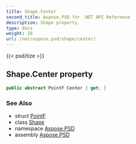 ```yaml
---
title: Shape.Center
second_title: Aspose.PSD for .NET API Reference
description: Shape property. 
type: docs
weight: 10
url: /net/aspose.psd/shape/center/
---
```

{{< psd/tize >}}
## Shape.Center property

```csharp
public abstract PointF Center { get; }
```

### See Also

* struct [PointF](../../pointf/)
* class [Shape](../)
* namespace [Aspose.PSD](../../shape/)
* assembly [Aspose.PSD](../../../)


